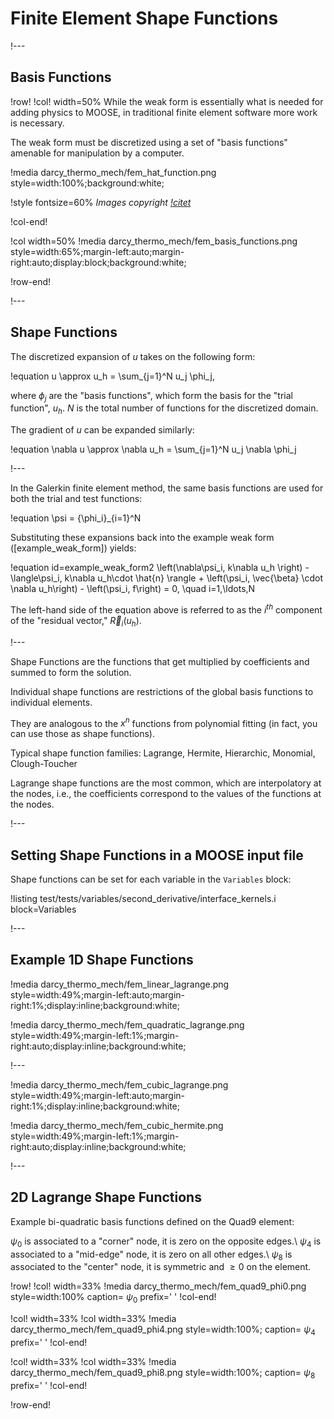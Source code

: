 # Finite Element Shape Functions

!---

## Basis Functions

!row!
!col! width=50%
While the weak form is essentially what is needed for adding physics to MOOSE, in traditional finite
element software more work is necessary.

The weak form must be discretized using a set of "basis functions" amenable for manipulation by a
computer.

!media darcy_thermo_mech/fem_hat_function.png style=width:100%;background:white;

!style fontsize=60%
*Images copyright [!citet](becker1981finite)*

!col-end!

!col width=50%
!media darcy_thermo_mech/fem_basis_functions.png style=width:65%;margin-left:auto;margin-right:auto;display:block;background:white;

!row-end!

!---

## Shape Functions

The discretized expansion of $u$ takes on the following form:

!equation
u \approx u_h = \sum_{j=1}^N u_j \phi_j,

where $\phi_j$ are the "basis functions", which form the basis for the "trial function", $u_h$.
$N$ is the total number of functions for the discretized domain.

The gradient of $u$ can be expanded similarly:

!equation
\nabla u \approx \nabla u_h = \sum_{j=1}^N u_j \nabla \phi_j

!---

In the Galerkin finite element method, the same basis functions are used for both the trial and
test functions:

!equation
\psi = \{\phi_i\}_{i=1}^N

Substituting these expansions back into the example weak form ([example_weak_form]) yields:

!equation id=example_weak_form2
\left(\nabla\psi_i, k\nabla u_h \right) - \langle\psi_i, k\nabla u_h\cdot \hat{n} \rangle +
\left(\psi_i, \vec{\beta} \cdot \nabla u_h\right) - \left(\psi_i, f\right) = 0, \quad i=1,\ldots,N

The left-hand side of the equation above is referred to as the $i^{th}$ component of
the "residual vector," $\vec{R}_i(u_h)$.

!---

Shape Functions are the functions that get multiplied by coefficients and summed to form the
solution.

Individual shape functions are restrictions of the global basis functions to individual elements.

They are analogous to the $x^n$ functions from polynomial fitting (in fact, you can use those as
shape functions).

Typical shape function families: Lagrange, Hermite, Hierarchic, Monomial, Clough-Toucher

Lagrange shape functions are the most common, which are interpolatory at the nodes, i.e., the
coefficients correspond to the values of the functions at the nodes.

!---

## Setting Shape Functions in a MOOSE input file

Shape functions can be set for each variable in the `Variables` block:

!listing test/tests/variables/second_derivative/interface_kernels.i block=Variables

!---

## Example 1D Shape Functions

!media darcy_thermo_mech/fem_linear_lagrange.png style=width:49%;margin-left:auto;margin-right:1%;display:inline;background:white;

!media darcy_thermo_mech/fem_quadratic_lagrange.png style=width:49%;margin-left:1%;margin-right:auto;display:inline;background:white;

!---

!media darcy_thermo_mech/fem_cubic_lagrange.png style=width:49%;margin-left:auto;margin-right:1%;display:inline;background:white;

!media darcy_thermo_mech/fem_cubic_hermite.png style=width:49%;margin-left:1%;margin-right:auto;display:inline;background:white;

!---

## 2D Lagrange Shape Functions

Example bi-quadratic basis functions defined on the Quad9 element:

$\psi_0$ is associated to a "corner" node, it is zero on the opposite edges.\\
$\psi_4$ is associated to a "mid-edge" node, it is zero on all other edges.\\
$\psi_8$ is associated to the "center" node, it is symmetric and $\geq 0$ on the element.

!row!
!col! width=33%
!media darcy_thermo_mech/fem_quad9_phi0.png style=width:100% caption=    $\psi_0$ prefix='            '
!col-end!

!col! width=33%
!col width=33%
!media darcy_thermo_mech/fem_quad9_phi4.png style=width:100%; caption=    $\psi_4$ prefix='           '
!col-end!

!col! width=33%
!col width=33%
!media darcy_thermo_mech/fem_quad9_phi8.png style=width:100%; caption=    $\psi_8$ prefix='           '
!col-end!

!row-end!
